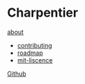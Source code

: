 # Charpentier

[ about ]()

  * [ contributing ](contributing.md)
  * [ roadmap ](roadmap.md)
  * [ mit-liscence ](mit-liscence.md)

[ Github ](https://github.com/denislaliberte/charpentier)
